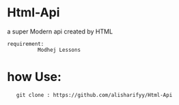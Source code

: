 # Html-Api
a super Modern api created by HTML


    requirement: 
              Modhej Lessons



# how Use:
       git clone : https://github.com/alisharifyy/Html-Api
       
 



